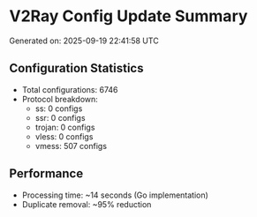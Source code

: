# V2Ray Config Update Summary
Generated on: 2025-09-19 22:41:58 UTC

## Configuration Statistics
- Total configurations: 6746
- Protocol breakdown:
  - ss: 0 configs
  - ssr: 0 configs
  - trojan: 0 configs
  - vless: 0 configs
  - vmess: 507 configs

## Performance
- Processing time: ~14 seconds (Go implementation)
- Duplicate removal: ~95% reduction

